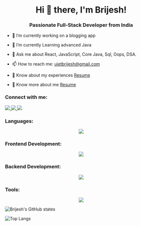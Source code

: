 <h1 align="center">Hi 👋 there, I'm Brijesh!</h1>
<h3 align="center">Passionate Full-Stack Developer from India</h3>


- 🔭 I’m currently working on a blogging app
- 🌱 I’m currently Learning advanced Java
- 💬 Ask me about React, JavaScript, Core Java, Sql, Oops, DSA. 

- 📫 How to reach me: [uietbrijesh@gmail.com](mailto:uietbrijesh@gmail.com)

- 📄 Know about my experiences [Resume](https://drive.google.com/file/d/1OfuLLF9LYQI8HZmyKZTFMvlj9_1FGCl_/view?usp=drive_link)
- 📄 Know more about me [Resume](https://portfolio-psi-lovat-72.vercel.app/)



### Connect with me:
<div id="badges">
  <a href="https://github.com/brijeshku007">
    <img src="https://img.shields.io/badge/github-purple?style=for-the-badge&logo=github&logoColor=white%22"/>
  </a>
  <a href="https://www.linkedin.com/in/brijeshkumar007/">
    <img src="https://img.shields.io/badge/linkedin-purple?style=for-the-badge&logo=Linkedin&logoColor=white%22"/>
  </a>
   <a href="https://www.geeksforgeeks.org/user/uietbrrw96/">
    <img src="https://img.shields.io/badge/gfg-purple?style=for-the-badge&logo=gfg&logoColor=white%22"/>
  </a>
 
</div>

 <h3 align="left">Languages:</h3>
<p align="center">
  <a href="https://skillicons.dev">
    <img src="https://skillicons.dev/icons?i=c,java,javascript,html,css,saas" />
  </a>
</p>

<h3 align="left">Frontend Development:</h3>
<p align="center">
  <a href="https://skillicons.dev">
    <img src="https://skillicons.dev/icons?i=tailwind,bootstrap,react,redux" />
  </a>
</p>

<h3 align="left">Backend Development:</h3>
<p align="center">
  <a href="https://skillicons.dev">
    <img src="https://skillicons.dev/icons?i=nodejs,express,mongodb,mysql,firebase" />
  </a>
</p>

<h3 align="left">Tools:</h3>
<p align="center">
  <a href="https://skillicons.dev">
    <img src="https://skillicons.dev/icons?i=git,vscode,eclipse" />
  </a>
</p>


<!-- Display GitHub stats in a cool way -->


![Brijesh's GitHub states](https://github-readme-stats.vercel.app/api?username=brijesh007&show_icons=true&theme=dark)

![Top Langs](https://github-readme-stats.vercel.app/api/top-langs/?username=brijesh007&theme=dark)
